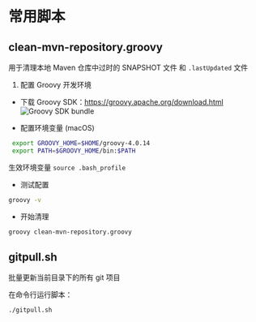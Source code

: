 # 常用脚本

## clean-mvn-repository.groovy

用于清理本地 Maven 仓库中过时的 SNAPSHOT 文件 和 `.lastUpdated` 文件

1. 配置 Groovy 开发环境

- 下载 Groovy SDK：https://groovy.apache.org/download.html
![Groovy SDK bundle](asserts/download-groovy.png)

- 配置环境变量 (macOS)

```bash
 export GROOVY_HOME=$HOME/groovy-4.0.14
 export PATH=$GROOVY_HOME/bin:$PATH
```

生效环境变量 `source .bash_profile`

- 测试配置

```bash
groovy -v
```

- 开始清理

```bash
groovy clean-mvn-repository.groovy
```

## gitpull.sh

批量更新当前目录下的所有 git 项目

在命令行运行脚本：
```bash
./gitpull.sh
```
